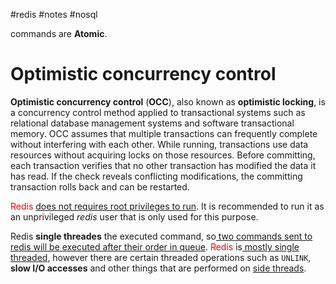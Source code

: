 #redis #notes #nosql 

commands are **Atomic**.

# Optimistic concurrency control
**Optimistic concurrency control** (**OCC**), also known as **optimistic locking**, is a concurrency control method applied to transactional systems such as relational database management systems and software transactional memory. OCC assumes that multiple transactions can frequently complete without interfering with each other. While running, transactions use data resources without acquiring locks on those resources. Before committing, each transaction verifies that no other transaction has modified the data it has read. If the check reveals conflicting modifications, the committing transaction rolls back and can be restarted.

<font color="#ff0000">Redis</font> <u>does not requires root privileges to run</u>. It is recommended to run it as an unprivileged *redis* user that is only used for this purpose.  

Redis **single threades** the executed command, so<u> two commands sent to redis will be executed after their order in queue</u>.
<font color="#ff0000">Redis</font> is<u> mostly single threaded</u>, however there are certain threaded operations such as `UNLINK`, **slow I/O accesses** and other things that are performed on <u>side threads</u>.
